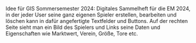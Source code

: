 Idee für GIS Sommersemester 2024:
Digitales Sammelheft für die EM 2024, in der jeder User seine ganz eigenen Spieler erstellen, bearbeiten und löschen kann in dafür angefertigte Textfelder und Buttons. Auf der rechten Seite sieht man ein Bild des Spielers und Links seine Daten und Eigenschaften wie Marktwert, Verein, Größe, Tore etc.
